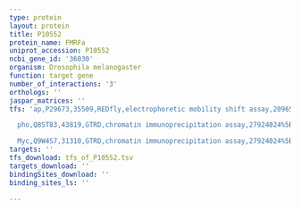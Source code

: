 ```yaml
---
type: protein
layout: protein
title: P10552
protein_name: FMRFa
uniprot_accession: P10552
ncbi_gene_id: '36030'
organism: Drosophila melanogaster
function: target gene
number_of_interactions: '3'
orthologs: ''
jaspar_matrices: ''
tfs: 'ap,P29673,35509,REDfly,electrophoretic mobility shift assay,20965965%5Buid%5D+OR+9806924%5Buid%5D,Yes

  pho,Q8ST83,43819,GTRD,chromatin immunoprecipitation assay,27924024%5Buid%5D,No

  Myc,Q9W4S7,31310,GTRD,chromatin immunoprecipitation assay,27924024%5Buid%5D,No'
targets: ''
tfs_download: tfs_of_P10552.tsv
targets_download: ''
bindingSites_download: ''
binding_sites_ls: ''

---
```

